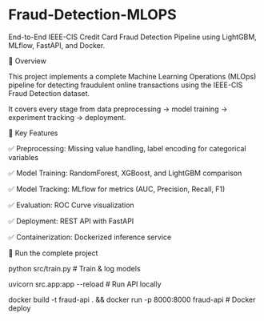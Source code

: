 # Fraud-Detection-MLOPS
End-to-End IEEE-CIS Credit Card Fraud Detection Pipeline using LightGBM, MLflow, FastAPI, and Docker.

🚀 Overview

This project implements a complete Machine Learning Operations (MLOps) pipeline for detecting fraudulent online transactions using the IEEE-CIS Fraud Detection dataset.

It covers every stage from data preprocessing → model training → experiment tracking → deployment.


🧠 Key Features

✅ Preprocessing: Missing value handling, label encoding for categorical variables


✅ Model Training: RandomForest, XGBoost, and LightGBM comparison


✅ Model Tracking: MLflow for metrics (AUC, Precision, Recall, F1)


✅ Evaluation: ROC Curve visualization


✅ Deployment: REST API with FastAPI


✅ Containerization: Dockerized inference service



🚀 Run the complete project


python src/train.py       # Train & log models


uvicorn src.app:app --reload   # Run API locally


docker build -t fraud-api . && docker run -p 8000:8000 fraud-api   # Docker deploy


